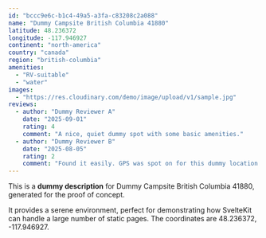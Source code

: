 ```yaml
---
id: "bccc9e6c-b1c4-49a5-a3fa-c83208c2a088"
name: "Dummy Campsite British Columbia 41880"
latitude: 48.236372
longitude: -117.946927
continent: "north-america"
country: "canada"
region: "british-columbia"
amenities:
  - "RV-suitable"
  - "water"
images:
  - "https://res.cloudinary.com/demo/image/upload/v1/sample.jpg"
reviews:
  - author: "Dummy Reviewer A"
    date: "2025-09-01"
    rating: 4
    comment: "A nice, quiet dummy spot with some basic amenities."
  - author: "Dummy Reviewer B"
    date: "2025-08-05"
    rating: 2
    comment: "Found it easily. GPS was spot on for this dummy location."
---
```


This is a **dummy description** for Dummy Campsite British Columbia 41880, generated for the proof of concept.

It provides a serene environment, perfect for demonstrating how SvelteKit can handle a large number of static pages. The coordinates are 48.236372, -117.946927.
